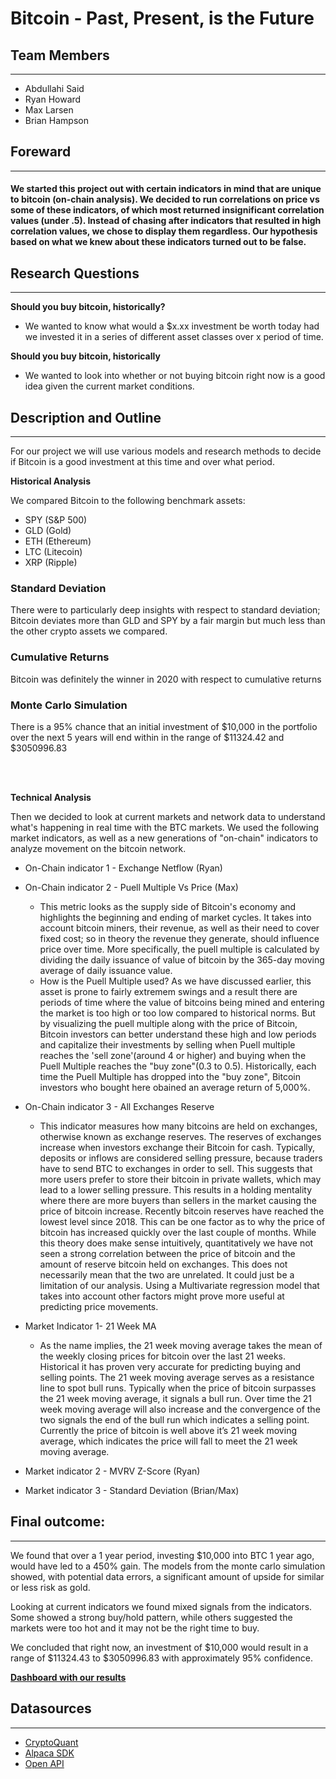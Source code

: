 # **Bitcoin - Past, Present, is the Future**

## Team Members
---
* Abdullahi Said
* Ryan Howard
* Max Larsen
* Brian Hampson
<p>

## **Foreward**
---
#### We started this project out with certain indicators in mind that are unique to bitcoin (on-chain analysis). We decided to run correlations on price vs some of these indicators, of which most returned insignificant correlation values (under .5). Instead of chasing after indicators that resulted in high correlation values, we chose to display them regardless. Our hypothesis based on what we knew about these indicators turned out to be false. 
<p>

## **Research Questions**
---

**Should you buy bitcoin, historically?**
<p>

* We wanted to know what would a $x.xx investment be worth today had we invested it in a series of different asset classes over x period of time. 

**Should you buy bitcoin, historically**

* We wanted to look into whether or not buying bitcoin right now is a good idea given the current market conditions. 
<p>

## **Description and Outline**
---
For our project we will use various models and research methods to decide if Bitcoin is a good investment at this time and over what period.
<p>

**Historical Analysis**

We compared Bitcoin to the following benchmark assets:
* SPY (S&P 500)
* GLD (Gold)
* ETH (Ethereum)
* LTC (Litecoin)
* XRP (Ripple)

### Standard Deviation

There were to particularly deep insights with respect to standard deviation; Bitcoin deviates more than GLD and SPY by a fair margin but much less than the other crypto assets we compared.

### Cumulative Returns

Bitcoin was definitely the winner in 2020 with respect to cumulative returns

### Monte Carlo Simulation

There is a 95% chance that an initial investment of $10,000 in the portfolio over the next 5 years will end within in the range of $11324.42 and $3050996.83

<br><br/>

**Technical Analysis** 

Then we decided to look at current markets and network data to understand what's happening in real time with the BTC markets. We used the following market indicators, as well as a new generations of "on-chain" indicators to analyze movement on the bitcoin network. 

* On-Chain indicator 1 - Exchange Netflow (Ryan)
    
* On-Chain indicator 2 - Puell Multiple Vs Price (Max)
    
    * This metric looks as the supply side of Bitcoin's economy and highlights the beginning and ending of market cycles. It takes into account bitcoin miners, their revenue, as well as their need to cover fixed cost; so in theory the revenue they generate, should influence price over time. More specifically, the puell multiple is calculated by dividing the daily issuance of value of bitcoin by the 365-day moving average of daily issuance value.
    * How is the Puell Multiple used?
As we have discussed earlier, this asset is prone to fairly extremem swings and a result there are periods of time where the value of bitcoins being mined and entering the market is too high or too low compared to historical norms. But by visualizing the puell multiple along with the price of Bitcoin, Bitcoin investors can better understand these high and low periods and capitalize their investments by selling when Puell multiple reaches the 'sell zone'(around 4 or higher) and buying when the Puell Multiple reaches the "buy zone"(0.3 to 0.5). Historically, each time the Puell Multiple has dropped into the "buy zone", Bitcoin investors who bought here obained an average return of 5,000%.
    
* On-Chain indicator 3 - All Exchanges Reserve
    *  This indicator measures how many bitcoins are held on exchanges, otherwise known as exchange reserves. The reserves of exchanges increase when investors exchange their Bitcoin for cash. Typically, deposits or inflows are considered selling pressure, because traders have to send BTC to exchanges in order to sell. This suggests that more users prefer to store their bitcoin in private wallets, which may lead to a lower selling pressure. This results in a holding mentality where there are more buyers than sellers in the market causing the price of bitcoin increase. Recently bitcoin reserves have reached the lowest level since 2018. This can be one factor as to why the price of bitcoin has increased quickly over the last couple of months. While this theory does make sense intuitively, quantitatively we have not seen a strong correlation between the price of bitcoin and the amount of reserve bitcoin held on exchanges. This does not necessarily mean that the two are unrelated. It could just be a limitation of our analysis. Using a Multivariate regression model that takes into account other factors might prove more useful at predicting price movements.
    
* Market Indicator 1- 21 Week MA
    *  As the name implies, the 21 week moving average takes the mean of the weekly closing prices for bitcoin over the last 21 weeks. Historical it has proven very accurate for predicting buying and selling points. The 21 week moving average serves as a resistance line to spot bull runs. Typically when the price of bitcoin surpasses the 21 week moving average, it signals a bull run. Over time the 21 week moving average will also increase and the convergence of the two signals the end of the bull run which indicates a selling point. Currently the price of bitcoin is well above it’s 21 week moving average, which indicates the price will fall to meet the 21 week moving average.

* Market indicator 2 - MVRV Z-Score (Ryan)
* Market indicator 3 -  Standard Deviation (Brian/Max)
<p>

## Final outcome: 
---
We found that over a 1 year period, investing $10,000 into BTC 1 year ago, would have led to a 450% gain. The models from the monte carlo simulation showed, with potential data errors, a significant amount of upside for similar or less risk as gold. 

Looking at current indicators we found mixed signals from the indicators. Some showed a strong buy/hold pattern, while others suggested the markets were too hot and it may not be the right time to buy. 

We concluded that right now, an investment of $10,000 would result in a range of $11324.43 to $3050996.83 with approximately 95% confidence.


[**Dashboard with our results**](https://github.com/nospmah/fintech.group_project/blob/main/reports/analysis.ipynb?short_path=9ddbebd)

## Datasources
---
* [CryptoQuant](cryptoquant.com)
* [Alpaca SDK](alpaca.com)
* [Open API](openapi.io)


